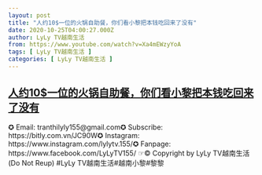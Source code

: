 ```yaml
---
layout: post
title: "人约10$一位的火锅自助餐，你们看小黎把本钱吃回来了没有"
date: 2020-10-25T04:00:27.000Z
author: LyLy TV越南生活
from: https://www.youtube.com/watch?v=Xa4mEWzyYoA
tags: [ LyLy TV越南生活 ]
categories: [ LyLy TV越南生活 ]
---
```

<!--1603598427000-->
[人约10$一位的火锅自助餐，你们看小黎把本钱吃回来了没有](https://www.youtube.com/watch?v=Xa4mEWzyYoA)
------

<div>
✪ Email: tranthilyly155@gmail.com✪ Subscribe: https://bitly.com.vn/JC90W✪ Instagram: https://www.instagram.com/lylytv.155/✪  Fanpage: https://www.facebook.com/LyLyTV155/ ☞© Copyright by LyLy TV越南生活 (Do Not Reup) #LyLy TV越南生活#越南小黎#黎黎
</div>
